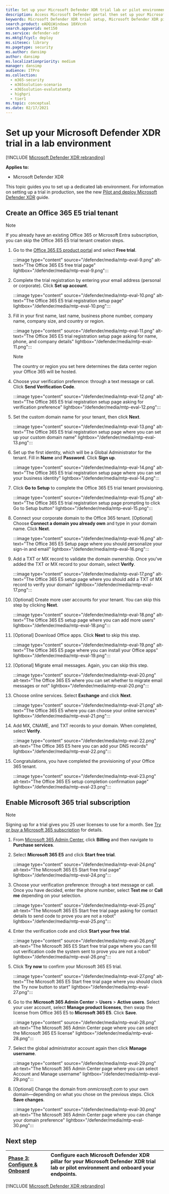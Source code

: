 ```yaml
---
title: Set up your Microsoft Defender XDR trial lab or pilot environment
description: Access Microsoft Defender portal then set up your Microsoft Defender XDR trial lab environment
keywords: Microsoft Defender XDR trial setup, Microsoft Defender XDR pilot setup, try Microsoft Defender XDR, Microsoft Defender XDR evaluation lab setup
search.product: eADQiWindows 10XVcnh
search.appverid: met150
ms.service: defender-xdr
ms.mktglfcycl: deploy
ms.sitesec: library
ms.pagetype: security
ms.author: dansimp
author: dansimp
ms.localizationpriority: medium
manager: dansimp
audience: ITPro
ms.collection:
  - m365-security
  - m365solution-scenario
  - m365solution-evalutatemtp
  - highpri
  - tier1
ms.topic: conceptual
ms.date: 02/17/2021
---
```


# Set up your Microsoft Defender XDR trial in a lab environment

[!INCLUDE [Microsoft Defender XDR rebranding](../includes/microsoft-defender.md)]

**Applies to:**
- Microsoft Defender XDR

This topic guides you to set up a dedicated lab environment. For information on setting up a trial in production, see the new [Pilot and deploy Microsoft Defender XDR](pilot-deploy-overview.md) guide.

## Create an Office 365 E5 trial tenant

> [!NOTE]
> If you already have an existing Office 365 or Microsoft Entra subscription, you can skip the Office 365 E5 trial tenant creation steps.

1. Go to the [Office 365 E5 product portal](https://www.microsoft.com/microsoft-365/business/office-365-enterprise-e5-business-software?activetab=pivot%3aoverviewtab) and select **Free trial**.

   :::image type="content" source="/defender/media/mtp-eval-9.png" alt-text="The Office 365 E5 free trial page" lightbox="/defender/media/mtp-eval-9.png":::

2. Complete the trial registration by entering your email address (personal or corporate). Click **Set up account**.

   :::image type="content" source="/defender/media/mtp-eval-10.png" alt-text="The Office 365 E5 trial registration setup page" lightbox="/defender/media/mtp-eval-10.png":::

3. Fill in your first name, last name, business phone number, company name, company size, and country or region.

   :::image type="content" source="/defender/media/mtp-eval-11.png" alt-text="The Office 365 E5 trial registration setup page asking for name, phone, and company details" lightbox="/defender/media/mtp-eval-11.png":::

   > [!NOTE]
   > The country or region you set here determines the data center region your Office 365 will be hosted.

4. Choose your verification preference: through a text message or call. Click **Send Verification Code**.

   :::image type="content" source="/defender/media/mtp-eval-12.png" alt-text="The Office 365 E5 trial registration setup page asking for verification preference" lightbox="/defender/media/mtp-eval-12.png":::

5. Set the custom domain name for your tenant, then click **Next**.

   :::image type="content" source="/defender/media/mtp-eval-13.png" alt-text="The Office 365 E5 trial registration setup page where you can set up your custom domain name" lightbox="/defender/media/mtp-eval-13.png":::

6. Set up the first identity, which will be a Global Administrator for the tenant. Fill in **Name** and **Password**. Click **Sign up**.

   :::image type="content" source="/defender/media/mtp-eval-14.png" alt-text="The Office 365 E5 trial registration setup page where you can set your business identity" lightbox="/defender/media/mtp-eval-14.png":::

7. Click **Go to Setup** to complete the Office 365 E5 trial tenant provisioning.

   :::image type="content" source="/defender/media/mtp-eval-15.png" alt-text="The Office 365 E5 trial registration setup page prompting to click Go to Setup button" lightbox="/defender/media/mtp-eval-15.png":::

8. Connect your corporate domain to the Office 365 tenant. [Optional] Choose **Connect a domain you already own** and type in your domain name. Click **Next**.

   :::image type="content" source="/defender/media/mtp-eval-16.png" alt-text="The Office 365 E5 Setup page where you should personalize your sign-in and email" lightbox="/defender/media/mtp-eval-16.png":::

9. Add a TXT or MX record to validate the domain ownership. Once you've added the TXT or MX record to your domain, select **Verify**.

   :::image type="content" source="/defender/media/mtp-eval-17.png" alt-text="The Office 365 E5 setup page where you should add a TXT of MX record to verify your domain" lightbox="/defender/media/mtp-eval-17.png":::

10. [Optional] Create more user accounts for your tenant. You can skip this step by clicking **Next**.

    :::image type="content" source="/defender/media/mtp-eval-18.png" alt-text="The Office 365 E5 setup page where you can add more users" lightbox="/defender/media/mtp-eval-18.png":::

11. [Optional] Download Office apps. Click **Next** to skip this step.

    :::image type="content" source="/defender/media/mtp-eval-19.png" alt-text="The Office 365 E5 page where you can install your Office apps" lightbox="/defender/media/mtp-eval-19.png":::

12. [Optional] Migrate email messages. Again, you can skip this step.

    :::image type="content" source="/defender/media/mtp-eval-20.png" alt-text="The Office 365 E5 where you can set whether to migrate email messages or not" lightbox="/defender/media/mtp-eval-20.png":::

13. Choose online services. Select **Exchange** and click **Next**.

    :::image type="content" source="/defender/media/mtp-eval-21.png" alt-text="The Office 365 E5 where you can choose your online services" lightbox="/defender/media/mtp-eval-21.png":::

14. Add MX, CNAME, and TXT records to your domain. When completed, select **Verify**.

    :::image type="content" source="/defender/media/mtp-eval-22.png" alt-text="The Office 365 E5 here you can add your DNS records" lightbox="/defender/media/mtp-eval-22.png":::

15. Congratulations, you have completed the provisioning of your Office 365 tenant.

    :::image type="content" source="/defender/media/mtp-eval-23.png" alt-text="The Office 365 E5 setup completion confirmation page" lightbox="/defender/media/mtp-eval-23.png":::

## Enable Microsoft 365 trial subscription

> [!NOTE]
> Signing up for a trial gives you 25 user licenses to use for a month. See [Try or buy a Microsoft 365 subscription](/microsoft-365/commerce/try-or-buy-microsoft-365) for details.

1. From [Microsoft 365 Admin Center](https://admin.microsoft.com/), click **Billing** and then navigate to **Purchase services**.

2. Select **Microsoft 365 E5** and click **Start free trial**.

   :::image type="content" source="/defender/media/mtp-eval-24.png" alt-text="The Microsoft 365 E5 Start free trial page" lightbox="/defender/media/mtp-eval-24.png":::

3. Choose your verification preference: through a text message or call. Once you have decided, enter the phone number, select **Text me** or **Call me** depending on your selection.

   :::image type="content" source="/defender/media/mtp-eval-25.png" alt-text="The Microsoft 365 E5 Start free trial page asking for contact details to send code to prove you are not a robot" lightbox="/defender/media/mtp-eval-25.png":::

4. Enter the verification code and click **Start your free trial**.

   :::image type="content" source="/defender/media/mtp-eval-26.png" alt-text="The Microsoft 365 E5 Start free trial page where you can fill out verification code the system sent to prove you are not a robot" lightbox="/defender/media/mtp-eval-26.png":::

5. Click **Try now** to confirm your Microsoft 365 E5 trial.

   :::image type="content" source="/defender/media/mtp-eval-27.png" alt-text="The Microsoft 365 E5 Start free trial page where you should clock the Try now button to start" lightbox="/defender/media/mtp-eval-27.png":::

6. Go to the **Microsoft 365 Admin Center** > **Users** > **Active users**. Select your user account, select **Manage product licenses**, then swap the license from Office 365 E5 to **Microsoft 365 E5**. Click **Save**.

   :::image type="content" source="/defender/media/mtp-eval-28.png" alt-text="The Microsoft 365 Admin Center page where you can select the Microsoft 365 E5 license" lightbox="/defender/media/mtp-eval-28.png":::

7. Select the global administrator account again then click **Manage username**.

   :::image type="content" source="/defender/media/mtp-eval-29.png" alt-text="The Microsoft 365 Admin Center page where you can select Account and Manage username" lightbox="/defender/media/mtp-eval-29.png":::

8. [Optional] Change the domain from *onmicrosoft.com* to your own domain—depending on what you chose on the previous steps. Click **Save changes**.

   :::image type="content" source="/defender/media/mtp-eval-30.png" alt-text="The Microsoft 365 Admin Center page where you can change your domain preference" lightbox="/defender/media/mtp-eval-30.png":::

## Next step

|[Phase 3: Configure & Onboard](pilot-deploy-overview.md) | Configure each Microsoft Defender XDR pillar for your Microsoft Defender XDR trial lab or pilot environment and onboard your endpoints.
|:-------|:-----|
[!INCLUDE [Microsoft Defender XDR rebranding](../includes/defender-m3d-techcommunity.md)]
